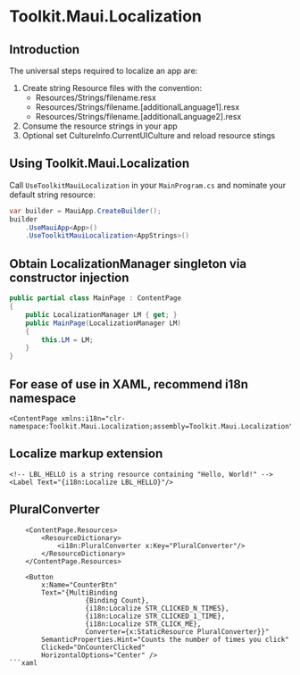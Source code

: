 # Toolkit.Maui.Localization

## Introduction

The universal steps required to localize an app are:
 1. Create string Resource files with the convention:
      - Resources/Strings/filename.resx
      - Resources/Strings/filename.[additionalLanguage1].resx
      - Resources/Strings/filename.[additionalLanguage2].resx
 2. Consume the resource strings in your app
 3. Optional set CultureInfo.CurrentUICulture and reload resource stings

## Using Toolkit.Maui.Localization

Call `UseToolkitMauiLocalization` in your `MainProgram.cs` and nominate your default string resource:

```c#
var builder = MauiApp.CreateBuilder();
builder
    .UseMauiApp<App>()
    .UseToolkitMauiLocalization<AppStrings>()
```

## Obtain LocalizationManager singleton via constructor injection

```c#
public partial class MainPage : ContentPage
{
    public LocalizationManager LM { get; }
    public MainPage(LocalizationManager LM)
    {
        this.LM = LM;
    }
}
```

## For ease of use in XAML, recommend i18n namespace

```xaml
<ContentPage xmlns:i18n="clr-namespace:Toolkit.Maui.Localization;assembly=Toolkit.Maui.Localization">
```

## Localize markup extension

```xaml
<!-- LBL_HELLO is a string resource containing "Hello, World!" -->
<Label Text="{i18n:Localize LBL_HELLO}"/>
```

## PluralConverter

```xaml
    <ContentPage.Resources>
        <ResourceDictionary>
            <i18n:PluralConverter x:Key="PluralConverter"/>
        </ResourceDictionary>
    </ContentPage.Resources>

    <Button
        x:Name="CounterBtn"
        Text="{MultiBinding
                   {Binding Count},
                   {i18n:Localize STR_CLICKED_N_TIMES},
                   {i18n:Localize STR_CLICKED_1_TIME},
                   {i18n:Localize STR_CLICK_ME},
                   Converter={x:StaticResource PluralConverter}}"
        SemanticProperties.Hint="Counts the number of times you click"
        Clicked="OnCounterClicked"
        HorizontalOptions="Center" />
```xaml
